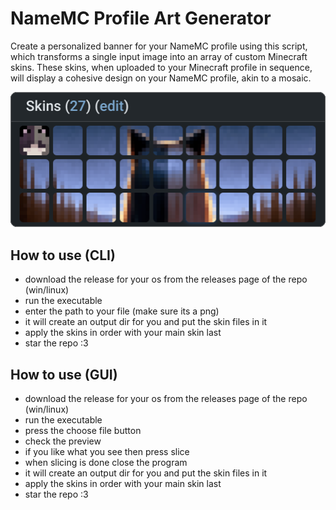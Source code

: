 # NameMC Profile Art Generator

Create a personalized banner for your NameMC profile using this script, which transforms a single input image into an array of custom Minecraft skins. These skins, when uploaded to your Minecraft profile in sequence, will display a cohesive design on your NameMC profile, akin to a mosaic.

<img src="README_EXAMPLE_IMAGE_DO_NOT_TOUCH.png" alt="Example profile art">

## How to use (CLI)
- download the release for your os from the releases page of the repo (win/linux)
- run the executable
- enter the path to your file (make sure its a png)
- it will create an output dir for you and put the skin files in it
- apply the skins in order with your main skin last
- star the repo :3

## How to use (GUI)
- download the release for your os from the releases page of the repo (win/linux)
- run the executable
- press the choose file button
- check the preview
- if you like what you see then press slice
- when slicing is done close the program
- it will create an output dir for you and put the skin files in it
- apply the skins in order with your main skin last
- star the repo :3